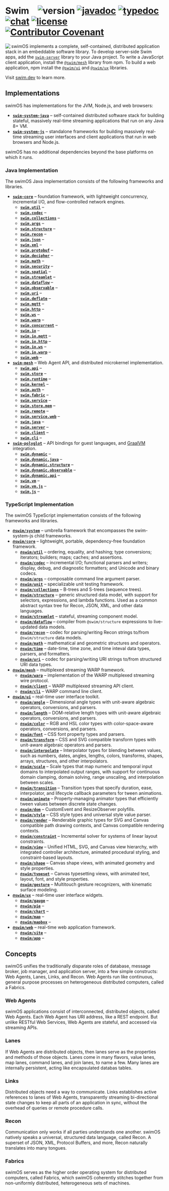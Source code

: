 # Swim &ensp; ![version](https://img.shields.io/github/tag/swimOS/swim.svg?label=version) [![javadoc](https://img.shields.io/badge/doc-JavaDoc-blue.svg)](http://docs.swim.ai/java/latest) [![typedoc](https://img.shields.io/badge/doc-TypeDoc-blue.svg)](http://docs.swim.ai/js/latest) [![chat](https://img.shields.io/badge/chat-Gitter-green.svg)](https://gitter.im/swimos/community) [![license](https://img.shields.io/github/license/swimOS/swim.svg)](https://github.com/swimos/swim/blob/master/LICENSE) [![Contributor Covenant](https://img.shields.io/badge/Contributor%20Covenant-v1.4%20adopted-ff69b4.svg)](code-of-conduct.md)

<a href="https://developer.swim.ai"><img src="https://cdn.swim.ai/images/marlin-blue.svg" align="left"></a>

swimOS implements a complete, self-contained, distributed application stack
in an embeddable software library. To develop server-side Swim apps, add the
[`swim-server`](https://mvnrepository.com/artifact/ai.swim/swim-server) library
to your Java project. To write a JavaScript client application, install the
[`@swim/mesh`](https://www.npmjs.com/package/@swim/mesh) library from npm.
To build a web application, npm install the [`@swim/ui`](https://www.npmjs.com/package/@swim/ui)
and [`@swim/ux`](https://www.npmjs.com/package/@swim/ux) libraries.

Visit [swim.dev](https://swim.dev) to learn more.

## Implementations

swimOS has implementations for the JVM, Node.js, and web browsers:

- [**`swim-system-java`**](swim-system-java) –
  self-contained distributed software stack for building stateful,
  massively real-time streaming applications that run on any Java 8+ VM.
- [**`swim-system-js`**](swim-system-js) –
  standalone frameworks for building massively real-time streaming user
  interfaces and client applications that run in web browsers and Node.js.

swimOS has no additional dependencies beyond the base platforms on which it runs.

### Java Implementation

The swimOS Java implementation consists of the following frameworks and libraries.

- [**`swim-core`**](swim-system-java/swim-core-java) –
  foundation framework, with lightweight concurrency, incremental I/O, and
  flow-controlled network engines.
  - [**`swim.util`**](swim-system-java/swim-core-java/swim.util) –
  - [**`swim.codec`**](swim-system-java/swim-core-java/swim.codec) –
  - [**`swim.collections`**](swim-system-java/swim-core-java/swim.collections) –
  - [**`swim.args`**](swim-system-java/swim-core-java/swim.args) –
  - [**`swim.structure`**](swim-system-java/swim-core-java/swim.structure) –
  - [**`swim.recon`**](swim-system-java/swim-core-java/swim.recon) –
  - [**`swim.json`**](swim-system-java/swim-core-java/swim.json) –
  - [**`swim.xml`**](swim-system-java/swim-core-java/swim.xml) –
  - [**`swim.protobuf`**](swim-system-java/swim-core-java/swim.protobuf) –
  - [**`swim.decipher`**](swim-system-java/swim-core-java/swim.decipher) –
  - [**`swim.math`**](swim-system-java/swim-core-java/swim.math) –
  - [**`swim.security`**](swim-system-java/swim-core-java/swim.security) –
  - [**`swim.spatial`**](swim-system-java/swim-core-java/swim.spatial) –
  - [**`swim.streamlet`**](swim-system-java/swim-core-java/swim.streamlet) –
  - [**`swim.dataflow`**](swim-system-java/swim-core-java/swim.dataflow) –
  - [**`swim.observable`**](swim-system-java/swim-core-java/swim.observable) –
  - [**`swim.uri`**](swim-system-java/swim-core-java/swim.uri) –
  - [**`swim.deflate`**](swim-system-java/swim-core-java/swim.deflate) –
  - [**`swim.mqtt`**](swim-system-java/swim-core-java/swim.mqtt) –
  - [**`swim.http`**](swim-system-java/swim-core-java/swim.http) –
  - [**`swim.ws`**](swim-system-java/swim-core-java/swim.ws) –
  - [**`swim.warp`**](swim-system-java/swim-core-java/swim.warp) –
  - [**`swim.concurrent`**](swim-system-java/swim-core-java/swim.concurrent) –
  - [**`swim.io`**](swim-system-java/swim-core-java/swim.io) –
  - [**`swim.io.mqtt`**](swim-system-java/swim-core-java/swim.io.mqtt) –
  - [**`swim.io.http`**](swim-system-java/swim-core-java/swim.io.http) –
  - [**`swim.io.ws`**](swim-system-java/swim-core-java/swim.io.ws) –
  - [**`swim.io.warp`**](swim-system-java/swim-core-java/swim.io.warp) –
  - [**`swim.web`**](swim-system-java/swim-core-java/swim.web) –
- [**`swim-mesh`**](swim-system-java/swim-mesh-java) –
  Web Agent API, and distributed microkernel implementation.
  - [**`swim.api`**](swim-system-java/swim-mesh-java/swim.api) –
  - [**`swim.store`**](swim-system-java/swim-mesh-java/swim.store) –
  - [**`swim.runtime`**](swim-system-java/swim-mesh-java/swim.runtime) –
  - [**`swim.kernel`**](swim-system-java/swim-mesh-java/swim.kernel) –
  - [**`swim.auth`**](swim-system-java/swim-mesh-java/swim.auth) –
  - [**`swim.fabric`**](swim-system-java/swim-mesh-java/swim.fabric) –
  - [**`swim.service`**](swim-system-java/swim-mesh-java/swim.service) –
  - [**`swim.store.mem`**](swim-system-java/swim-mesh-java/swim.store.mem) –
  - [**`swim.remote`**](swim-system-java/swim-mesh-java/swim.remote) –
  - [**`swim.service.web`**](swim-system-java/swim-mesh-java/swim.service.web) –
  - [**`swim.java`**](swim-system-java/swim-mesh-java/swim.java) –
  - [**`swim.server`**](swim-system-java/swim-mesh-java/swim.server) –
  - [**`swim.client`**](swim-system-java/swim-mesh-java/swim.client) –
  - [**`swim.cli`**](swim-system-java/swim-mesh-java/swim.cli) –
- [**`swim-polyglot`**](swim-system-java/swim-polyglot-java) –
  API bindings for guest languages, and [GraalVM](https://www.graalvm.org/)
  integration.
  - [**`swim.dynamic`**](swim-system-java/swim-polyglot-java/swim.dynamic) –
  - [**`swim.dynamic.java`**](swim-system-java/swim-polyglot-java/swim.dynamic.java) –
  - [**`swim.dynamic.structure`**](swim-system-java/swim-polyglot-java/swim.dynamic.structure) –
  - [**`swim.dynamic.observable`**](swim-system-java/swim-polyglot-java/swim.dynamic.observable) –
  - [**`swim.dynamic.api`**](swim-system-java/swim-polyglot-java/swim.dynamic.api) –
  - [**`swim.vm`**](swim-system-java/swim-polyglot-java/swim.vm) –
  - [**`swim.vm.js`**](swim-system-java/swim-polyglot-java/swim.vm.js) –
  - [**`swim.js`**](swim-system-java/swim-polyglot-java/swim.js) –

### TypeScript Implementation

The swimOS TypeScript implementation consists of the following frameworks and libraries.

- [**`@swim/system`**](swim-system-js/@swim/system) –
  umbrella framework that encompasses the swim-system-js child frameworks.
- [**`@swim/core`**](swim-system-js/swim-core-js) –
  lightweight, portable, dependency-free foundation framework.
  - [**`@swim/util`**](swim-system-js/swim-core-js/@swim/util) –
    ordering, equality, and hashing; type conversions; iterators; builders;
    maps; caches; and assertions.
  - [**`@swim/codec`**](swim-system-js/swim-core-js/@swim/codec) –
    incremental I/O; functional parsers and writers; display, debug, and
    diagnostic formatters; and Unicode and binary codecs.
  - [**`@swim/args`**](swim-system-js/swim-core-js/@swim/args) –
    composable command line argument parser.
  - [**`@swim/unit`**](swim-system-js/swim-core-js/@swim/unit) –
    specializable unit testing framework.
  - [**`@swim/collections`**](swim-system-js/swim-core-js/@swim/collections) –
    B-trees and S-trees (sequence trees).
  - [**`@swim/structure`**](swim-system-js/swim-core-js/@swim/structure) –
    generic structured data model, with support for selectors, expressions,
    and lambda functions.  Used as a common abstract syntax tree for Recon,
    JSON, XML, and other data languages.
  - [**`@swim/streamlet`**](swim-system-js/swim-core-js/@swim/streamlet) –
    stateful, streaming component model.
  - [**`@swim/dataflow`**](swim-system-js/swim-core-js/@swim/dataflow) –
    compiler from `@swim/structure` expressions to live-updated data models.
  - [**`@swim/recon`**](swim-system-js/swim-core-js/@swim/recon) –
    codec for parsing/writing Recon strings to/from `@swim/structure` data models.
  - [**`@swim/math`**](swim-system-js/swim-core-js/@swim/math) –
    mathematical and geometric structures and operators.
  - [**`@swim/time`**](swim-system-js/swim-core-js/@swim/time) –
    date-time, time zone, and time inteval data types, parsers, and formatters.
  - [**`@swim/uri`**](swim-system-js/swim-core-js/@swim/uri) –
    codec for parsing/writing URI strings to/from structured URI data types.
- [**`@swim/mesh`**](swim-system-js/swim-mesh-js) –
  multiplexed streaming WARP framework.
  - [**`@swim/warp`**](swim-system-js/swim-mesh-js/@swim/warp) –
    implementation of the WARP multiplexed streaming wire protocol.
  - [**`@swim/client`**](swim-system-js/swim-mesh-js/@swim/client) –
    WARP multiplexed streaming API client.
  - [**`@swim/cli`**](swim-system-js/swim-mesh-js/@swim/cli) –
    WARP command line client.
- [**`@swim/ui`**](swim-system-js/swim-ui-js) –
  real-time user interface toolkit.
  - [**`@swim/angle`**](swim-system-js/swim-ui-js/@swim/angle) –
    Dimensional angle types with unit-aware algebraic operators, conversions,
    and parsers.
  - [**`@swim/length`**](swim-system-js/swim-ui-js/@swim/length) –
    DOM-relative length types with unit-aware algebraic operators, conversions,
    and parsers.
  - [**`@swim/color`**](swim-system-js/swim-ui-js/@swim/color) –
    RGB and HSL color types with color-space-aware operators, conversions,
    and parsers.
  - [**`@swim/font`**](swim-system-js/swim-ui-js/@swim/font) –
    CSS font property types and parsers.
  - [**`@swim/transform`**](swim-system-js/swim-ui-js/@swim/transform) –
    CSS and SVG compatible transform types with unit-aware algebraic operators
    and parsers.
  - [**`@swim/interpolate`**](swim-system-js/swim-ui-js/@swim/interpolate) –
    Interpolator types for blending between values, such as numbers, dates,
    angles, lengths, colors, transforms, shapes, arrays, structures, and
    other interpolators.
  - [**`@swim/scale`**](swim-system-js/swim-ui-js/@swim/scale) –
    Scale types that map numeric and temporal input domains to interpolated
    output ranges, with support for continuous domain clamping, domain solving,
    range unscaling, and interpolation between scales.
  - [**`@swim/transition`**](swim-system-js/swim-ui-js/@swim/transition) –
    Transition types that specify duration, ease, interpolator, and lifecycle
    callback parameters for tween animations.
  - [**`@swim/animate`**](swim-system-js/swim-ui-js/@swim/animate) –
    Property-managing animator types that efficiently tween values between
    discrete state changes.
  - [**`@swim/dom`**](swim-system-js/swim-ui-js/@swim/dom) –
    CustomEvent and ResizeObserver polyfills.
  - [**`@swim/style`**](swim-system-js/swim-ui-js/@swim/style) –
    CSS style types and universal style value parser.
  - [**`@swim/render`**](swim-system-js/swim-ui-js/@swim/render) –
    Renderable graphic types for SVG and Canvas compatible path drawing contexts,
    and Canvas compatible rendering contexts.
  - [**`@swim/constraint`**](swim-system-js/swim-ui-js/@swim/constraint) –
    Incremental solver for systems of linear layout constraints.
  - [**`@swim/view`**](swim-system-js/swim-ui-js/@swim/view) –
    Unified HTML, SVG, and Canvas view hierarchy, with integrated controller
    architecture, animated procedural styling, and constraint-based layouts.
  - [**`@swim/shape`**](swim-system-js/swim-ui-js/@swim/shape) –
    Canvas shape views, with animated geometry and style properties.
  - [**`@swim/typeset`**](swim-system-js/swim-ui-js/@swim/typeset) –
    Canvas typesetting views, with animated text, layout, font, and style properties.
  - [**`@swim/gesture`**](swim-system-js/swim-ui-js/@swim/gesture) –
    Multitouch gesture recognizers, with kinematic surface modeling.
- [**`@swim/ux`**](swim-system-js/swim-ux-js) –
  real-time user interface widgets.
  - [**`@swim/gauge`**](swim-system-js/swim-ux-js/@swim/gauge) –
  - [**`@swim/pie`**](swim-system-js/swim-ux-js/@swim/pie) –
  - [**`@swim/chart`**](swim-system-js/swim-ux-js/@swim/chart) –
  - [**`@swim/map`**](swim-system-js/swim-ux-js/@swim/map) –
  - [**`@swim/mapbox`**](swim-system-js/swim-ux-js/@swim/mapbox) –
- [**`@swim/web`**](swim-system-js/swim-web-js) –
  real-time web application framework.
  - [**`@swim/site`**](swim-system-js/swim-web-js/@swim/site) –
  - [**`@swim/app`**](swim-system-js/swim-web-js/@swim/app) –

## Concepts

swimOS unifies the traditionally disparate roles of database, message broker,
job manager, and application server, into a few simple constructs: Web Agents,
Lanes, Links, and Recon.  Web Agents run like continuous, general purpose
processes on heterogeneous distributed computers, called a Fabrics.

### Web Agents
swimOS applications consist of interconnected, distributed objects, called Web
Agents.  Each Web Agent has URI address, like a REST endpoint. But unlike
RESTful Web Services, Web Agents are stateful, and accessed via streaming APIs.

### Lanes
If Web Agents are distributed objects, then lanes serve as the properties and
methods of those objects.  Lanes come in many flavors, value lanes, map lanes,
command lanes, and join lanes, to name a few.  Many lanes are internally
persistent, acting like encapsulated databas tables.

### Links
Distributed objects need a way to communicate.  Links establishes active
references to lanes of Web Agents, transparently streaming bi-directional state
changes to keep all parts of an application in sync, without the overhead of
queries or remote procedure calls.

### Recon
Communication only works if all parties understands one another.  swimOS
natively speaks a universal, structured data language, called Recon. A superset
of JSON, XML, Protocol Buffers, and more, Recon naturally translates into many
tongues.

### Fabrics
swimOS serves as the higher order operating system for distributed computers,
called Fabrics, which swimOS coherently stitches together from non-uniformly
distributed, heterogeneous sets of machines.
